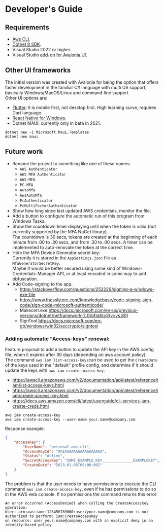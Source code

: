 
# Developer's Guide

## Requirements
- [Aws CLI](https://aws.amazon.com/cli/).
- [Dotnet 8 SDK](https://dotnet.microsoft.com/en-us/download/dotnet/8.0).
- Visual Studio 2022 or higher.
- Visual Studio [add-on for Avalonia UI](https://marketplace.visualstudio.com/items?itemName=AvaloniaTeam.AvaloniaVS).


## Other UI frameworks
The initial version was created with Avalonia for being the option that offers faster development in the familiar C# language with multi OS support, basically Windows/MacOS/Linux and command-line support.  
Other UI options are:
- [Flutter](https://flutter.dev/multi-platform/desktop): it is mobile first, not desktop first. High learning curve, requires Dart language.
- [React Native for Windows](https://microsoft.github.io/react-native-windows/).
- Dotnet MAUI: currently only in beta in 2021.
```PS
dotnet new -i Microsoft.Maui.Templates
dotnet new maui
```

## Future work
- Rename the project to something like one of these names:
  - `AWS Authenticator`
  - `AWS MFA Authenticator`
  - `AWS-MFA`
  - `PC-MFA`
  - `AutoMfa`
  - `AwsAutoMfa`
  - `PcAuthenticator`
  - `PcMultiFactorAuthenticator`
- Show how long since last updated AWS credentials, monitor the file.
- Add a button to configure the automatic run of this program from Windows Tasks.
- Show the countdown timer displaying until when the token is valid (not currently supported by the MFA NuGet library).  
  The countdown is 30 secs, tokens are created at the beginning of each minute from .00 to .30 secs, and from .30 to .00 secs.
  A timer can be implemented to auto-renovate the token at the correct time.
- Hide the MFA Device Generator secret key:  
    Currently it is stored in the `AppSettings.json` file as `MfaGeneratorSecretKey`.  
    Maybe it would be better secured using some kind of Windows-Credentials-Manager API, 
    or at least encoded in some way to add obfuscation.
- Add Code-signing to the app.
  * https://stackoverflow.com/questions/252226/signing-a-windows-exe-file
  * https://www.thesslstore.com/knowledgebase/code-signing-sign-code/sign-code-microsoft-authenticode/
  * Makecert.exe https://docs.microsoft.com/en-us/previous-versions/dotnet/netframework-2.0/bfsktky3(v=vs.80)
  * SignTool https://docs.microsoft.com/en-gb/windows/win32/seccrypto/signtool



### Adding automatic "Access-keys" renewal:
Feature proposal to add a button to update the API key in the AWS config file, 
when it expires after 30 days (depending on aws account policy).  
The command `aws iam list-access-keys`can be used to get the `CreateDate` of the keys used in the "default" profile config, 
and determine if it should update the keys with `aws iam create-access-key`.  
- https://awscli.amazonaws.com/v2/documentation/api/latest/reference/iam/list-access-keys.html
- https://awscli.amazonaws.com/v2/documentation/api/latest/reference/iam/create-access-key.html
- https://docs.aws.amazon.com/cli/latest/userguide/cli-services-iam-create-creds.html
```
aws iam create-access-key
aws iam create-access-key --user-name your.name@company.com
```

Response example:
```json
{
    "AccessKey": {
        "UserName": "personal-aws-cli",
        "AccessKeyId": "AKIAAAAAAAAAAAAAAAAA",
        "Status": "Active",
        "SecretAccessKey": "SOME_EXAMPLE_KEY______________EXAMPLEKEY",
        "CreateDate": "2023-01-00T00:00:00Z"
    }
}
```
The problem is that the user needs to have permissions to execute the CLI command 
`aws iam create-access-key`, even if he has permissions to do so in the AWS web console.
If no permissions the command returns this error:
```
An error occurred (AccessDenied) when calling the CreateAccessKey operation: 
User: arn:aws:iam::123456789000:user/your.name@company.com is not authorized to perform: iam:CreateAccessKey 
on resource: user your.name@company.com with an explicit deny in an identity-based policy
```

